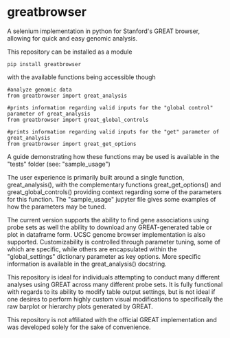 # greatbrowser
A selenium implementation in python for Stanford's GREAT browser, allowing for quick and easy genomic analysis.

This repository can be installed as a module

```
pip install greatbrowser
```

with the available functions being accessible though

```
#analyze genomic data
from greatbrowser import great_analysis

#prints information regarding valid inputs for the "global control" parameter of great_analysis
from greatbrowser import great_global_controls

#prints information regarding valid inputs for the "get" parameter of great_analysis
from greatbrowser import great_get_options
```

A guide demonstrating how these functions may be used is available in the "tests" folder (see: "sample_usage")

The user experience is primarily built around a single function, great_analysis(), with the complementary functions great_get_options() and great_global_controls()
providing context regarding some of the parameters for this function. The "sample_usage" jupyter file  gives some examples of how the parameters may be tuned.

The current version supports the ability to find gene associations using probe sets as well the ability to download any GREAT-generated table or plot in dataframe form. 
UCSC genome browser implementation is also supported. Customizability is controlled through parameter tuning, some of which are specific, 
while others are encapsulated within the "global_settings" dictionary parameter as key options. More specific information is available in the great_analysis() docstring. 

This repository is ideal for individuals attempting to conduct many different analyses using GREAT across many different probe sets. 
It is fully functional with regards to its ability to modify table output settings, 
but is not ideal if one desires to perform highly custom visual modifications to specifically the raw barplot or hierarchy plots generated by GREAT. 

This repository is not affiliated with the official GREAT implementation and was developed solely for the sake of convenience. 

